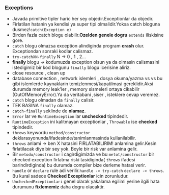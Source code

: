 ### Exceptions
- Javada primitive tipler haric her sey objedir.Exceptionlar da objedir.
- Firlatilan hatanin ya kendisi ya super tipi olmalidir.Yoksa catch bloguna dusmez!`catch(Exception e)`
- Birden fazla catch blogu olabilir.**Ozelden genele dogru** `extends` iliskisine gore.
- `catch` blogu olmazsa exception alindiginda program **crash** olur. Exceptiondan sonraki kodlar calismaz.
- `try-catchXN-finally`  N -> 0 , 1 , 2...
- **finally** blogu ->  kodumuzda exception olsun ya da olmasin calismasini istedigimiz bir kod blogunu `finally` blogu icerisine aliriz.
- close resource , clean up 
- database connection , network islemleri , dosya okuma/yazma vs vs bu gibi islemlerde kaynaklarin temizlenmesi/kapatilmasi gereklidir.Aksi durumda memory leak'ler , memory sismeleri ortaya cikabilir (OutOfMemoryError).Ya da veritabani ,siser , isteklere cevap veremez.
- `catch` blogu olmadan da `finally` calisir.
- TEK BASINA `finally` olamaz.
- `catch-finally` seklinde de **olamaz**.
- `Error` lar ve `RuntimeException` lar **unchecked** tipindedir.
- `RuntimeException` ini kalitmayan exceptionlar , `Throwable` ise **checked** tipindedir.
- `throws` keywordu `method/constructor` deklarasyonunda/ifadesinde/tanimlanmasinda kullanilabilir.
- `throws` anlami -> ben X hatasini FIRLATABILIRIM! anlamina gelir.Kesin firlatilacak diye bir sey yok. Boyle bir risk var anlamina gelir.
- Bir `metodu/constructor` i cagirdigimizda ve bu `metot/constructor` bir checked exception firlatma riski tasidiginda( `throws` ifadesi barindirdiginda) bu durumda compiler bize derleme hatasi verir.
- `handle` or `declare` rule adi verilir.`handle -> try-catch`  `declare -> throws`. Bu kural sadece **Checked Exceptionlar** icin zorunludur.
- `UncheckedExceptionlari` genel olarak yakalama egilimi yerine ilgili hata durumunu **fixlememiz** daha dogru olacaktir.